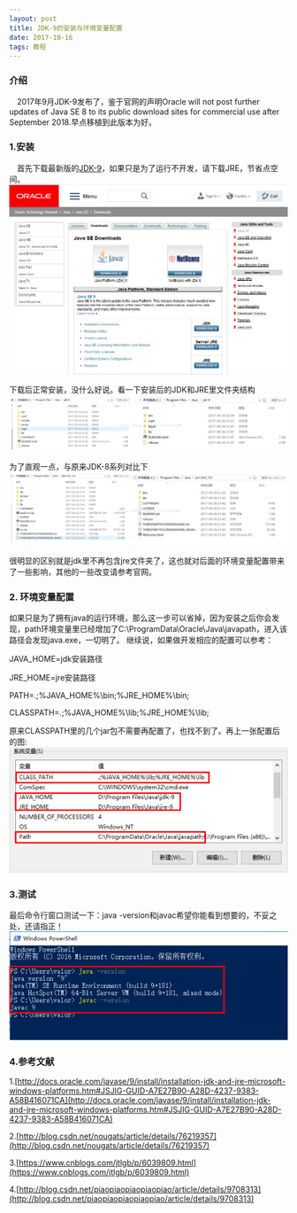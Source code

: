 ```yaml
---
layout: post
title: JDK-9的安装与环境变量配置
date: 2017-10-16 
tags: 教程   
---
```

### 介绍
　2017年9月JDK-9发布了，鉴于官网的声明Oracle will not post further updates of Java SE 8 to its public download sites for commercial use after September 2018.早点移植到此版本为好。


### 1.安装

 　首先下载最新版的[JDK-9](http://www.oracle.com/technetwork/java/javase/downloads/index.html)，如果只是为了运行不开发，请下载JRE，节省点空间。
![](/images/posts/jdk/jdk-9.png)

下载后正常安装，没什么好说。看一下安装后的JDK和JRE里文件夹结构
![](/images/posts/jdk/jdk-9-list.jpg)

为了直观一点，与原来JDK-8系列对比下
![](/images/posts/jdk/jdk-8-list.jpg)

很明显的区别就是jdk里不再包含jre文件夹了，这也就对后面的环境变量配置带来了一些影响，其他的一些改变请参考官网。

### 2. 环境变量配置

如果只是为了拥有java的运行环境，那么这一步可以省掉，因为安装之后你会发现，path环境变量里已经增加了C:\ProgramData\Oracle\Java\javapath，进入该路径会发现java.exe，一切明了。
继续说，如果做开发相应的配置可以参考：

JAVA_HOME=jdk安装路径                  

JRE_HOME=jre安装路径	

PATH=.;%JAVA_HOME%\bin;%JRE_HOME%\bin;  

CLASSPATH=.;%JAVA_HOME%\lib;%JRE_HOME%\lib;

原来CLASSPATH里的几个jar包不需要再配置了，也找不到了。再上一张配置后的图:
![](/images/posts/jdk/jdk-9-setting.png)

### 3.测试
最后命令行窗口测试一下：java -version和javac希望你能看到想要的，不妥之处，还请指正！
![](/images/posts/jdk/jdk-9-test.png)


### 4.参考文献

1.[http://docs.oracle.com/javase/9/install/installation-jdk-and-jre-microsoft-windows-platforms.htm#JSJIG-GUID-A7E27B90-A28D-4237-9383-A58B416071CA](http://docs.oracle.com/javase/9/install/installation-jdk-and-jre-microsoft-windows-platforms.htm#JSJIG-GUID-A7E27B90-A28D-4237-9383-A58B416071CA)

2.[http://blog.csdn.net/nougats/article/details/76219357](http://blog.csdn.net/nougats/article/details/76219357)

3.[https://www.cnblogs.com/jtlgb/p/6039809.html](https://www.cnblogs.com/jtlgb/p/6039809.html)

4.[http://blog.csdn.net/piaopiaopiaopiaopiao/article/details/9708313](http://blog.csdn.net/piaopiaopiaopiaopiao/article/details/9708313)

